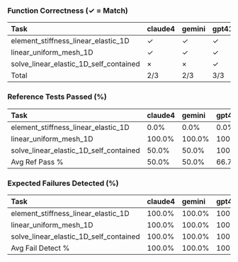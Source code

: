 ### Function Correctness (✓ = Match)

| Task                                   | claude4   | gemini   | gpt41   | maiu   |
|:---------------------------------------|:----------|:---------|:--------|:-------|
| element_stiffness_linear_elastic_1D    | ✓         | ✓        | ✓       | ×      |
| linear_uniform_mesh_1D                 | ✓         | ✓        | ✓       | ✓      |
| solve_linear_elastic_1D_self_contained | ×         | ×        | ✓       | ✓      |
| Total                                  | 2/3       | 2/3      | 3/3     | 2/3    |

### Reference Tests Passed (%)

| Task                                   | claude4   | gemini   | gpt41   | maiu   |
|:---------------------------------------|:----------|:---------|:--------|:-------|
| element_stiffness_linear_elastic_1D    | 0.0%      | 0.0%     | 0.0%    | 0.0%   |
| linear_uniform_mesh_1D                 | 100.0%    | 100.0%   | 100.0%  | 100.0% |
| solve_linear_elastic_1D_self_contained | 50.0%     | 50.0%    | 100.0%  | –      |
| Avg Ref Pass %                         | 50.0%     | 50.0%    | 66.7%   | 50.0%  |

### Expected Failures Detected (%)

| Task                                   | claude4   | gemini   | gpt41   | maiu   |
|:---------------------------------------|:----------|:---------|:--------|:-------|
| element_stiffness_linear_elastic_1D    | 100.0%    | 100.0%   | 100.0%  | 100.0% |
| linear_uniform_mesh_1D                 | 100.0%    | 100.0%   | 100.0%  | 100.0% |
| solve_linear_elastic_1D_self_contained | 100.0%    | 100.0%   | 100.0%  | –      |
| Avg Fail Detect %                      | 100.0%    | 100.0%   | 100.0%  | 100.0% |

